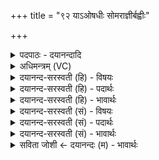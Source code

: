 +++
title = "९२ याऽओषधीः सोमराज्ञीर्बह्वीः"

+++
<details><summary>पदपाठः - दयानन्दादि</summary>

या। ओष॑धीः। सोम॑राज्ञी॒रिति॒ सोम॑ऽराज्ञीः। ब॒ह्वीः। श॒तवि॑चक्षणा॒ इति॑ श॒तऽवि॑ऽचक्षणाः। तासा॑म्। अ॒सि॒। त्वम्। उ॒त्त॒मेत्यु॑त्ऽत॒मा। अर॑म्। कामा॑य। शम्। हृदे। १२।
</details>

<details><summary>अधिमन्त्रम् (VC)</summary>

- वैद्या देवताः
- वरुण ऋषिः
- निचृदनुष्टुप्
- गान्धारः
</details>

<details><summary>दयानन्द-सरस्वती (हि) - विषयः</summary>

स्त्री लोग अवश्य ओषधिविद्या ग्रहण करें, यह विषय अगले मन्त्र में कहा है ॥
</details>

<details><summary>दयानन्द-सरस्वती (हि) - पदार्थः</summary>

पदार्थान्वयभाषाः -  हे स्त्रि ! जिससे (त्वम्) तू (याः) जो (शतविचक्षणाः) असंख्यात शुभगुणों से युक्त (बह्वीः) बहुत (सोमराज्ञीः) सोम जिनमें राजा अर्थात् सर्वोत्तम (ओषधीः) ओषधि हैं, (तासाम्) उन के विषय में (उत्तमा) उत्तम विदुषी (असि) है, इससे (शम्) कल्याणकारिणी (हृदे) हृदय के लिये (अरम्) समर्थ (कामाय) इच्छासिद्धि के लिये योग्य होती है, हमारे लिये उन का उपदेश कर ॥९२ ॥
</details>

<details><summary>दयानन्द-सरस्वती (हि) - भावार्थः</summary>

भावार्थभाषाः -  स्त्रियों को चाहिये कि ओषधिविद्या का ग्रहण अवश्य करें, क्योंकि इसके विना पूर्ण कामना सुख प्राप्ति और रोगों की निवृत्ति कभी नहीं हो सकती ॥९२ ॥
</details>

<details><summary>दयानन्द-सरस्वती (सं) - विषयः</summary>

स्त्रीभिरवश्यमोषधिविद्या ग्राह्या इत्याह ॥
</details>

<details><summary>दयानन्द-सरस्वती (सं) - पदार्थः</summary>

पदार्थान्वयभाषाः -  हे स्त्रि ! यतस्त्वं याः शतविचक्षणा बह्वीः सोमराज्ञीरोषधीः सन्ति, तासामुत्तमा विदुष्यसि, तस्माच्छं हृदेऽरं कामाय भवितुमर्हसि ॥९२ ॥
</details>

<details><summary>दयानन्द-सरस्वती (सं) - भावार्थः</summary>

भावार्थभाषाः -  स्त्रीभिरवश्यमोषधिविद्या ग्राह्या नैतामन्तरा पूर्णं कामसुखं लब्धुं शक्यम्, रोगान्निवर्त्तयितुं च ॥९२ ॥
</details>

<details><summary>सविता जोशी ← दयानन्दः (म) - भावार्थः</summary>

भावार्थभाषाः -  स्त्रियांनी अवश्य औषधांची विद्या शिकावी. कारण त्याशिवाय पूर्णकामना, सुखप्राप्ती व रोगांचा नाश कधीही होऊ शकत नाही.
</details>